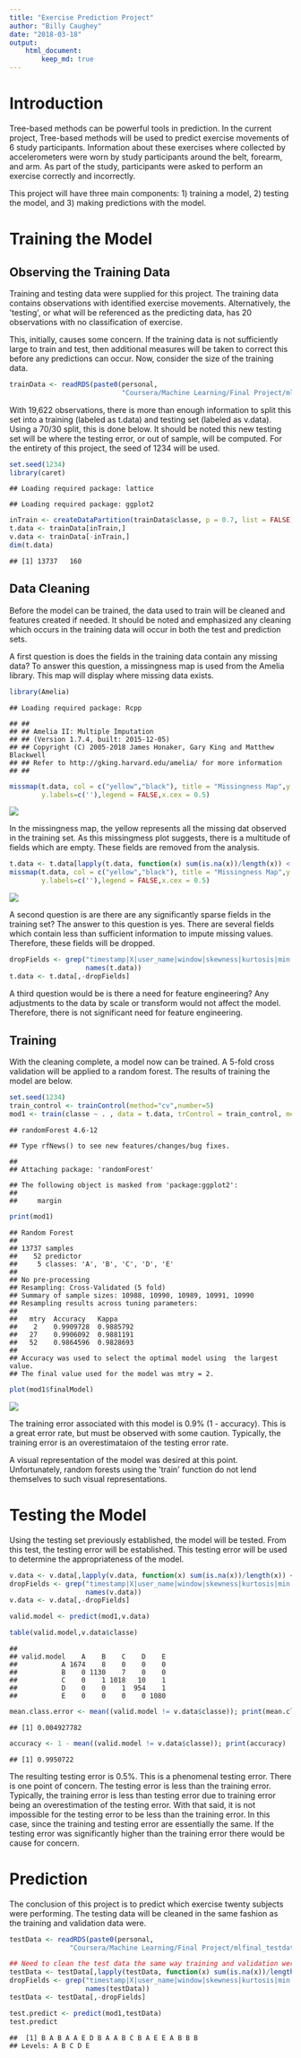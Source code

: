 ```yaml
---
title: "Exercise Prediction Project"
author: "Billy Caughey"
date: "2018-03-18"
output: 
    html_document:
        keep_md: true
---
```


# Introduction

Tree-based methods can be powerful tools in prediction. In the current project, Tree-based methods will be used to predict exercise movements of 6 study participants. Information about these exercises where collected by accelerometers were worn by study participants around the belt, forearm, and arm. As part of the study, participants were asked to perform an exercise correctly and incorrectly. 

This project will have three main components: 1) training a model, 2) testing the model, and 3) making predictions with the model.

# Training the Model

## Observing the Training Data

Training and testing data were supplied for this project. The training data contains observations with identified exercise movements. Alternatively, the 'testing', or what will be referenced as the predicting data, has 20 observations with no classification of exercise.

This, initially, causes some concern. If the training data is not sufficiently large to train and test, then additional measures will be taken to correct this before any predictions can occur. Now, consider the size of the training data.


```r
trainData <- readRDS(paste0(personal,
                            "Coursera/Machine Learning/Final Project/mlfinal_trainingdata.rds"))
```

With 19,622 observations, there is more than enough information to split this set into a training (labeled as t.data) and testing set (labeled as v.data). Using a 70/30 split, this is done below. It should be noted this new testing set will be where the testing error, or out of sample, will be computed. For the entirety of this project, the seed of 1234 will be used.


```r
set.seed(1234)
library(caret)
```

```
## Loading required package: lattice
```

```
## Loading required package: ggplot2
```

```r
inTrain <- createDataPartition(trainData$classe, p = 0.7, list = FALSE)
t.data <- trainData[inTrain,]
v.data <- trainData[-inTrain,]
dim(t.data)
```

```
## [1] 13737   160
```

## Data Cleaning

Before the model can be trained, the data used to train will be cleaned and features created if needed. It should be noted and emphasized any cleaning which occurs in the training data will occur in both the test and prediction sets. 

A first question is does the fields in the training data contain any missing data? To answer this question, a missingness map is used from the Amelia library. This map will display where missing data exists.


```r
library(Amelia)
```

```
## Loading required package: Rcpp
```

```
## ## 
## ## Amelia II: Multiple Imputation
## ## (Version 1.7.4, built: 2015-12-05)
## ## Copyright (C) 2005-2018 James Honaker, Gary King and Matthew Blackwell
## ## Refer to http://gking.harvard.edu/amelia/ for more information
## ##
```

```r
missmap(t.data, col = c("yellow","black"), title = "Missingness Map",y.at=c(1),
        y.labels=c(''),legend = FALSE,x.cex = 0.5)
```

![](FinalProject_MachineLearning_files/figure-html/missingnessmap-1.png)<!-- -->

In the missingness map, the yellow represents all the missing dat observed in the training set. As this missingmess plot suggests, there is a multitude of fields which are empty. These fields are removed from the analysis.


```r
t.data <- t.data[lapply(t.data, function(x) sum(is.na(x))/length(x)) < 0.1]
missmap(t.data, col = c("yellow","black"), title = "Missingness Map",y.at=c(1),
        y.labels=c(''),legend = FALSE,x.cex = 0.5)
```

![](FinalProject_MachineLearning_files/figure-html/dropthemissingfields-1.png)<!-- -->

A second question is are there are any significantly sparse fields in the training set? The answer to this question is yes. There are several fields which contain less than sufficient information to impute missing values. Therefore, these fields will be dropped. 


```r
dropFields <- grep("timestamp|X|user_name|window|skewness|kurtosis|min|max|amplitude", 
                   names(t.data))
t.data <- t.data[,-dropFields]
```

A third question would be is there a need for feature engineering? Any adjustments to the data by scale or transform would not affect the model. Therefore, there is not significant need for feature engineering.

## Training

With the cleaning complete, a model now can be trained. A 5-fold cross validation will be applied to a random forest. The results of training the model are below.


```r
set.seed(1234)
train_control <- trainControl(method="cv",number=5)
mod1 <- train(classe ~ . , data = t.data, trControl = train_control, method = "rf")
```

```
## randomForest 4.6-12
```

```
## Type rfNews() to see new features/changes/bug fixes.
```

```
## 
## Attaching package: 'randomForest'
```

```
## The following object is masked from 'package:ggplot2':
## 
##     margin
```

```r
print(mod1)
```

```
## Random Forest 
## 
## 13737 samples
##    52 predictor
##     5 classes: 'A', 'B', 'C', 'D', 'E' 
## 
## No pre-processing
## Resampling: Cross-Validated (5 fold) 
## Summary of sample sizes: 10988, 10990, 10989, 10991, 10990 
## Resampling results across tuning parameters:
## 
##   mtry  Accuracy   Kappa    
##    2    0.9909728  0.9885792
##   27    0.9906092  0.9881191
##   52    0.9864596  0.9828693
## 
## Accuracy was used to select the optimal model using  the largest value.
## The final value used for the model was mtry = 2.
```

```r
plot(mod1$finalModel)
```

![](FinalProject_MachineLearning_files/figure-html/letstrainamodel-1.png)<!-- -->

The training error associated with this model is 0.9% (1 - accuracy). This is a great error rate, but must be observed with some caution. Typically, the training error is an overestimataion of the testing error rate. 

A visual representation of the model was desired at this point. Unfortunately, random forests using the 'train' function do not lend themselves to such visual representations. 

# Testing the Model

Using the testing set previously established, the model will be tested. From this test, the testing error will be established. This testing error will be used to determine the appropriateness of the model.


```r
v.data <- v.data[,lapply(v.data, function(x) sum(is.na(x))/length(x)) < 0.1]
dropFields <- grep("timestamp|X|user_name|window|skewness|kurtosis|min|max|amplitude", 
                   names(v.data))
v.data <- v.data[,-dropFields]

valid.model <- predict(mod1,v.data)

table(valid.model,v.data$classe)
```

```
##            
## valid.model    A    B    C    D    E
##           A 1674    8    0    0    0
##           B    0 1130    7    0    0
##           C    0    1 1018   10    1
##           D    0    0    1  954    1
##           E    0    0    0    0 1080
```

```r
mean.class.error <- mean((valid.model != v.data$classe)); print(mean.class.error)
```

```
## [1] 0.004927782
```

```r
accuracy <- 1 - mean((valid.model != v.data$classe)); print(accuracy)
```

```
## [1] 0.9950722
```

The resulting testing error is 0.5%. This is a phenomenal testing error. There is one point of concern. The testing error is less than the training error. Typically, the training error is less than testing error due to training error being an overestimation of the testing error. With that said, it is not impossible for the testing error to be less than the training error. In this case, since the training and testing error are essentially the same. If the testing error was significantly higher than the training error there would be cause for concern.

# Prediction

The conclusion of this project is to predict which exercise twenty subjects were performing. The testing data will be cleaned in the same fashion as the training and validation data were.


```r
testData <- readRDS(paste0(personal,
               "Coursera/Machine Learning/Final Project/mlfinal_testdata.rds"))

## Need to clean the test data the same way training and validation were cleaned
testData <- testData[,lapply(testData, function(x) sum(is.na(x))/length(x)) < 0.1]
dropFields <- grep("timestamp|X|user_name|window|skewness|kurtosis|min|max|amplitude", 
                   names(testData))
testData <- testData[,-dropFields]

test.predict <- predict(mod1,testData)
test.predict
```

```
##  [1] B A B A A E D B A A B C B A E E A B B B
## Levels: A B C D E
```
